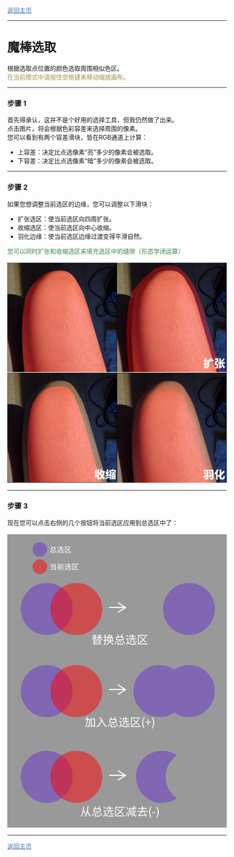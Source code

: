 <a href="./GUI/Help/main_cn_s.md"><font color=#437BB5><u>返回主页</u></font></a>

---
# 魔棒选取
根据选取点位置的颜色选取周围相似色区。  
<font color=#9C9642>在当前模式中请按住空格键来移动缩放画布。</font>

---
### 步骤 1
首先得承认，这并不是个好用的选择工具，但我仍然做了出来。  
点击图片，将会根据色彩容差来选择周围的像素。  
您可以看到有两个容差滑块，皆在RGB通道上计算：
* 上容差：决定比点选像素“亮”多少的像素会被选取。
* 下容差：决定比点选像素“暗”多少的像素会被选取。

---
### 步骤 2
如果您想调整当前选区的边缘，您可以调整以下滑块：
* 扩张选区：使当前选区向四周扩张。
* 收缩选区：使当前选区向中心收缩。
* 羽化边缘：使当前选区边缘过渡变得平滑自然。

<font color=#40874A>您可以同时扩张和收缩选区来填充选区中的缝隙（形态学闭运算）</font>  
<br />
![Image](selection_edit_cn_s.png)

---
### 步骤 3
现在您可以点击右侧的几个按钮将当前选区应用到总选区中了：  
<br />
![Image](selection_apply_cn_s.png)

---
<a href="./GUI/Help/main_cn_s.md"><font color=#437BB5><u>返回主页</u></font></a>
